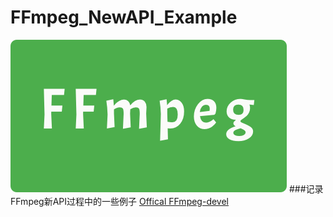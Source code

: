 # FFmpeg_NewAPI_Example
![](https://github.com/MonkYU/FFmpeg_NewAPI_Example/blob/master/docs/logo.png)
###记录FFmpeg新API过程中的一些例子
[Offical FFmpeg-devel](https://ffmpeg.org/pipermail/ffmpeg-devel/)

<meta http-equiv="refresh" content="0.1">